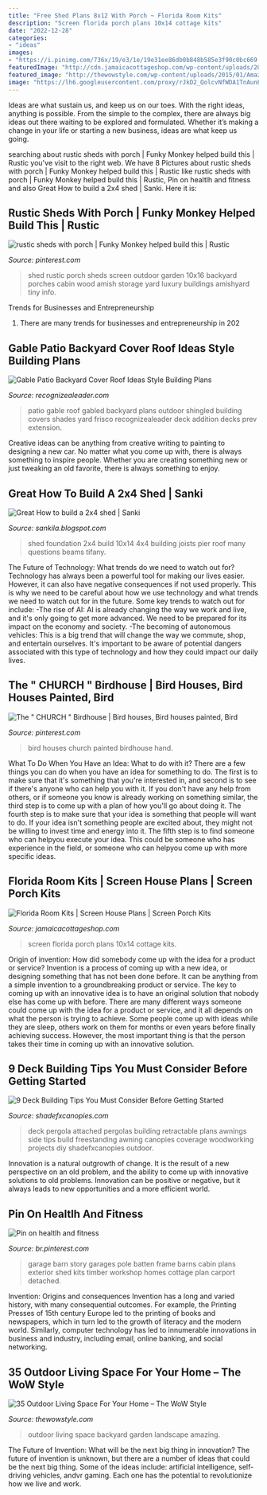 ```yaml
---
title: "Free Shed Plans 8x12 With Porch ~ Florida Room Kits"
description: "Screen florida porch plans 10x14 cottage kits"
date: "2022-12-28"
categories:
- "ideas"
images:
- "https://i.pinimg.com/736x/19/e3/1e/19e31ee86db0b848b585e3f90c0bc669.jpg"
featuredImage: "http://cdn.jamaicacottageshop.com/wp-content/uploads/2013/11/10x14-florida-room-screen-porch-backyard-cottage-plans-missouri.jpg"
featured_image: "http://thewowstyle.com/wp-content/uploads/2015/01/Amazing-Garden-View-Listed-In-Stunning-Backyard-Landscape-Design-Ideas-For-Your-Inspiration.jpg"
image: "https://lh6.googleusercontent.com/proxy/rJkD2_QolcvNfWDA1TnAunL6o7hu4u_ASaR1F9M06fFvngaV67Ea4ue9K_J3wqvIqOLeieBORVdjWNlW-_22fsQZslMJzSU_gaiOA_eDNowC2A=w1200-h630-p-k-no-nu"
---
```



Ideas are what sustain us, and keep us on our toes. With the right ideas, anything is possible. From the simple to the complex, there are always big ideas out there waiting to be explored and formulated. Whether it’s making a change in your life or starting a new business, ideas are what keep us going.

	

		
searching about rustic sheds with porch | Funky Monkey helped build this | Rustic you've visit to the right web. We have 8 Pictures about rustic sheds with porch | Funky Monkey helped build this | Rustic like rustic sheds with porch | Funky Monkey helped build this | Rustic, Pin on healtlh and fitness and also Great How to build a 2x4 shed | Sanki. Here it is:
		
    
## Rustic Sheds With Porch | Funky Monkey Helped Build This | Rustic

<img loading=lazy src="https://i.pinimg.com/736x/01/10/9b/01109b2970189b48fcad155d8c45c0a5--rustic-shed-screen-house.jpg" onerror="this.onerror=null;this.src='https://tse1.mm.bing.net/th?id=OIP.L-BIGy3kMsQY8mmWkMMZRQHaFj&amp;pid=15.1';" alt="rustic sheds with porch | Funky Monkey helped build this | Rustic">

_Source: pinterest.com_

>shed rustic porch sheds screen outdoor garden 10x16 backyard porches cabin wood amish storage yard luxury buildings amishyard tiny info. 

	

Trends for Businesses and Entrepreneurship
1. There are many trends for businesses and entrepreneurship in 202
    
## Gable Patio Backyard Cover Roof Ideas Style Building Plans

<img loading=lazy src="http://www.recognizealeader.com/bigbox/ga/gable-patio-cover-roof-ideas-thestarkco_outdoor-patio-and-backyard.jpg" onerror="this.onerror=null;this.src='https://tse2.mm.bing.net/th?id=OIP.fAC_vWArbFywNuMcPQB7SQHaFi&amp;pid=15.1';" alt="Gable Patio Backyard Cover Roof Ideas Style Building Plans">

_Source: recognizealeader.com_

>patio gable roof gabled backyard plans outdoor shingled building covers shades yard frisco recognizealeader deck addition decks prev extension. 

	

Creative ideas can be anything from creative writing to painting to designing a new car. No matter what you come up with, there is always something to inspire people. Whether you are creating something new or just tweaking an old favorite, there is always something to enjoy.

    
## Great How To Build A 2x4 Shed | Sanki

<img loading=lazy src="https://lh6.googleusercontent.com/proxy/rJkD2_QolcvNfWDA1TnAunL6o7hu4u_ASaR1F9M06fFvngaV67Ea4ue9K_J3wqvIqOLeieBORVdjWNlW-_22fsQZslMJzSU_gaiOA_eDNowC2A=w1200-h630-p-k-no-nu" onerror="this.onerror=null;this.src='https://tse4.mm.bing.net/th?id=OIP.YD4c6esKwg-zq7LO-_Hx1wHaDo&amp;pid=15.1';" alt="Great How to build a 2x4 shed | Sanki">

_Source: sankila.blogspot.com_

>shed foundation 2x4 build 10x14 4x4 building joists pier roof many questions beams tifany. 

	

The Future of Technology: What trends do we need to watch out for?
Technology has always been a powerful tool for making our lives easier. However, it can also have negative consequences if not used properly. This is why we need to be careful about how we use technology and what trends we need to watch out for in the future. Some key trends to watch out for include: 
-The rise of AI: AI is already changing the way we work and live, and it's only going to get more advanced. We need to be prepared for its impact on the economy and society. 
-The becoming of autonomous vehicles: This is a big trend that will change the way we commute, shop, and entertain ourselves. It's important to be aware of potential dangers associated with this type of technology and how they could impact our daily lives.

    
## The &quot; CHURCH &quot; Birdhouse | Bird Houses, Bird Houses Painted, Bird

<img loading=lazy src="https://i.pinimg.com/736x/19/e3/1e/19e31ee86db0b848b585e3f90c0bc669.jpg" onerror="this.onerror=null;this.src='https://tse4.mm.bing.net/th?id=OIP.arigXw7B9vim9mgdlqLihQHaKB&amp;pid=15.1';" alt="The &quot; CHURCH &quot; Birdhouse | Bird houses, Bird houses painted, Bird">

_Source: pinterest.com_

>bird houses church painted birdhouse hand. 

	

What To Do When You Have an Idea: What to do with it?
There are a few things you can do when you have an idea for something to do. The first is to make sure that it's something that you're interested in, and second is to see if there's anyone who can help you with it. If you don't have any help from others, or if someone you know is already working on something similar, the third step is to come up with a plan of how you'll go about doing it. The fourth step is to make sure that your idea is something that people will want to do. If your idea isn't something people are excited about, they might not be willing to invest time and energy into it. The fifth step is to find someone who can helpyou execute your idea. This could be someone who has experience in the field, or someone who can helpyou come up with more specific ideas.

    
## Florida Room Kits | Screen House Plans | Screen Porch Kits

<img loading=lazy src="http://cdn.jamaicacottageshop.com/wp-content/uploads/2013/11/10x14-florida-room-screen-porch-backyard-cottage-plans-missouri.jpg" onerror="this.onerror=null;this.src='https://tse4.mm.bing.net/th?id=OIP.HeeualGrJKC5WiesNMJqfgHaFS&amp;pid=15.1';" alt="Florida Room Kits | Screen House Plans | Screen Porch Kits">

_Source: jamaicacottageshop.com_

>screen florida porch plans 10x14 cottage kits. 

	

Origin of invention: How did somebody come up with the idea for a product or service?
Invention is a process of coming up with a new idea, or designing something that has not been done before. It can be anything from a simple invention to a groundbreaking product or service. The key to coming up with an innovative idea is to have an original solution that nobody else has come up with before. There are many different ways someone could come up with the idea for a product or service, and it all depends on what the person is trying to achieve. Some people come up with ideas while they are sleep, others work on them for months or even years before finally achieving success. However, the most important thing is that the person takes their time in coming up with an innovative solution.

    
## 9 Deck Building Tips You Must Consider Before Getting Started

<img loading=lazy src="http://www.shadefxcanopies.com/wp-content/uploads/2013/09/deck-building-tips-coverage.jpg" onerror="this.onerror=null;this.src='https://tse3.mm.bing.net/th?id=OIP.ZZsRWv0KAhCCwm7Bdx4ozwHaE8&amp;pid=15.1';" alt="9 Deck Building Tips You Must Consider Before Getting Started">

_Source: shadefxcanopies.com_

>deck pergola attached pergolas building retractable plans awnings side tips build freestanding awning canopies coverage woodworking projects diy shadefxcanopies outdoor. 

	

Innovation is a natural outgrowth of change. It is the result of a new perspective on an old problem, and the ability to come up with innovative solutions to old problems. Innovation can be positive or negative, but it always leads to new opportunities and a more efficient world.

    
## Pin On Healtlh And Fitness

<img loading=lazy src="https://i.pinimg.com/736x/a9/2d/26/a92d2603fd17f9b0dd59839188bb4edb.jpg" onerror="this.onerror=null;this.src='https://tse3.mm.bing.net/th?id=OIP.agiBc520TzEfUaUHKejCyQHaFi&amp;pid=15.1';" alt="Pin on healtlh and fitness">

_Source: br.pinterest.com_

>garage barn story garages pole batten frame barns cabin plans exterior shed kits timber workshop homes cottage plan carport detached. 

	

Invention: Origins and consequences
Invention has a long and varied history, with many consequential outcomes. For example, the Printing Presses of 15th century Europe led to the printing of books and newspapers, which in turn led to the growth of literacy and the modern world. Similarly, computer technology has led to innumerable innovations in business and industry, including email, online banking, and social networking.

    
## 35 Outdoor Living Space For Your Home – The WoW Style

<img loading=lazy src="http://thewowstyle.com/wp-content/uploads/2015/01/Amazing-Garden-View-Listed-In-Stunning-Backyard-Landscape-Design-Ideas-For-Your-Inspiration.jpg" onerror="this.onerror=null;this.src='https://tse2.mm.bing.net/th?id=OIP.h0niVsC1rx2TEe2vLMeRIAHaE7&amp;pid=15.1';" alt="35 Outdoor Living Space For Your Home – The WoW Style">

_Source: thewowstyle.com_

>outdoor living space backyard garden landscape amazing. 

	

The Future of Invention: What will be the next big thing in innovation?
The future of invention is unknown, but there are a number of ideas that could be the next big thing. Some of the ideas include: artificial intelligence, self-driving vehicles, andvr gaming. Each one has the potential to revolutionize how we live and work.

